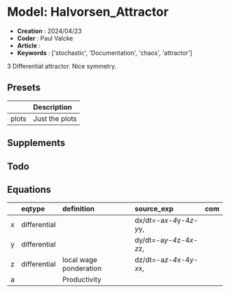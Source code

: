 # Model: Halvorsen_Attractor


* **Creation** :  2024/04/23
* **Coder**    : Paul Valcke
* **Article**  : 
* **Keywords** : ['stochastic', 'Documentation', 'chaos', 'attractor']


3 Differential attractor. Nice symmetry.




## Presets
|       | Description    |
|:------|:---------------|
| plots | Just the plots |
## Supplements

## Todo

## Equations
|    | eqtype       | definition             | source_exp              | com   |
|:---|:-------------|:-----------------------|:------------------------|:------|
| x  | differential |                        | dx/dt=-a*x-4*y-4*z-y*y, |       |
| y  | differential |                        | dy/dt=-a*y-4*z-4*x-z*z, |       |
| z  | differential | local wage ponderation | dz/dt=-a*z-4*x-4*y-x*x, |       |
| a  |              | Productivity           |                         |       |